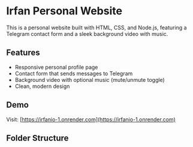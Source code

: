 # Irfan Personal Website

This is a personal website built with HTML, CSS, and Node.js, featuring a Telegram contact form and a sleek background video with music.

## Features

- Responsive personal profile page
- Contact form that sends messages to Telegram
- Background video with optional music (mute/unmute toggle)
- Clean, modern design

## Demo

Visit: [https://irfanio-1.onrender.com](https://irfanio-1.onrender.com)

## Folder Structure
